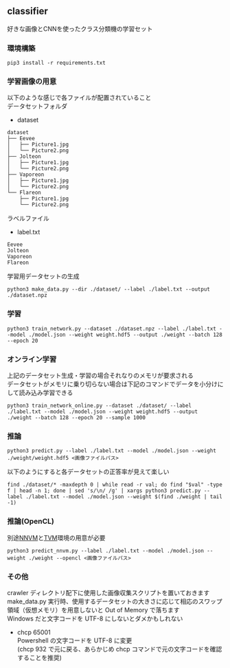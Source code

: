 classifier
---


好きな画像とCNNを使ったクラス分類機の学習セット  


### 環境構築
```
pip3 install -r requirements.txt
```


### 学習画像の用意
以下のような感じで各ファイルが配置されていること  
データセットフォルダ  
- dataset
```
dataset
├── Eevee
│   ├── Picture1.jpg
│   └── Picture2.png
├── Jolteon
│   ├── Picture1.jpg
│   └── Picture2.png
├── Vaporeon
│   ├── Picture1.jpg
│   └── Picture2.png
└── Flareon
    ├── Picture1.jpg
    └── Picture2.png
```

ラベルファイル  
- label.txt  
```
Eevee
Jolteon
Vaporeon
Flareon
```

学習用データセットの生成  
```
python3 make_data.py --dir ./dataset/ --label ./label.txt --output ./dataset.npz
```


### 学習
```
python3 train_network.py --dataset ./dataset.npz --label ./label.txt --model ./model.json --weight weight.hdf5 --output ./weight --batch 128 --epoch 20
```


### オンライン学習
上記のデータセット生成・学習の場合それなりのメモリが要求される  
データセットがメモリに乗り切らない場合は下記のコマンドでデータを小分けにして読み込み学習できる  
```
python3 train_network_online.py --dataset ./dataset/ --label ./label.txt --model ./model.json --weight weight.hdf5 --output ./weight --batch 128 --epoch 20 --sample 1000
```


### 推論
```
python3 predict.py --label ./label.txt --model ./model.json --weight ./weight/weight.hdf5 <画像ファイルパス>
```

以下のようにすると各データセットの正答率が見えて楽しい  
```
find ./dataset/* -maxdepth 0 | while read -r val; do find "$val" -type f | head -n 1; done | sed 's/\n/ /g' | xargs python3 predict.py --label ./label.txt --model ./model.json --weight $(find ./weight | tail -1)
```


### 推論(OpenCL)
別途[NNVM](https://github.com/dmlc/nnvm)と[TVM](https://github.com/dmlc/tvm)環境の用意が必要  
```
python3 predict_nnvm.py --label ./label.txt --model ./model.json --weight ./weight --opencl <画像ファイルパス>
```


### その他
crawler ディレクトリ配下に使用した画像収集スクリプトを置いておきます  
make_data.py 実行時、使用するデータセットの大きさに応じて相応のスワップ領域（仮想メモリ）を用意しないと Out of Memory で落ちます  
Windows だと文字コードを UTF-8 にしないとダメかもしれない  
- chcp 65001  
  Powershell の文字コードを UTF-8 に変更  
  (chcp 932 で元に戻る、あらかじめ chcp コマンドで元の文字コードを確認することを推奨)  

